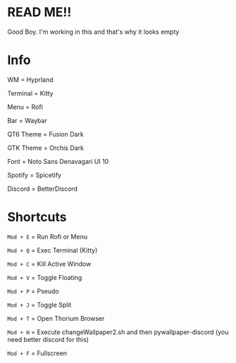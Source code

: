 # READ ME!!
Good Boy.
I'm working in this and that's why it looks empty

# Info
WM = Hyprland

Terminal = Kitty

Menu = Rofi

Bar = Waybar

QT6 Theme = Fusion Dark

GTK Theme = Orchis Dark

Font = Noto Sans Denavagari UI 10

Spotify = Spicetify

Discord = BetterDiscord



# Shortcuts

```Mod + E``` = Run Rofi or Menu 

```Mod + Q``` = Exec Terminal (Kitty)

```Mod + C``` = Kill Active Window

```Mod + V``` = Toggle Floating

```Mod + P``` = Pseudo

```Mod + J``` = Toggle Split

```Mod + T``` = Open Thorium Browser

```Mod + H``` = Execute changeWallpaper2.sh and then pywallpaper-discord (you need better discord for this)

```Mod + F``` = Fullscreen

